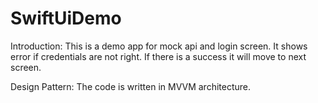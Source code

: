 # SwiftUiDemo

Introduction:
This is a demo app for mock api and login screen. It shows error if credentials are not right. If there is a success it will move to next screen.

Design Pattern:
The code is written in MVVM architecture.
